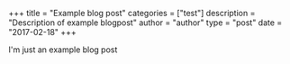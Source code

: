 +++
title = "Example blog post"
categories = ["test"]
description = "Description of example blogpost"
author = "author"
type = "post"
date = "2017-02-18"
+++

I'm just an example blog post

